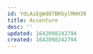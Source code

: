 ```yaml
---
id: YdLAiEgWd07BK6ylMHH39
title: Accenture
desc: ''
updated: 1642098242794
created: 1642098242794
---
```




